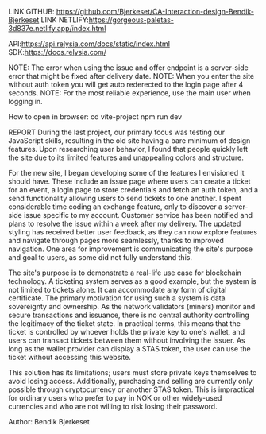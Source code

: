 LINK GITHUB: https://github.com/Bjerkeset/CA-Interaction-design-Bendik-Bjerkeset
LINK NETLIFY:https://gorgeous-paletas-3d837e.netlify.app/index.html

API:https://api.relysia.com/docs/static/index.html
SDK:https://docs.relysia.com/

NOTE: The error when using the issue and offer endpoint is a server-side error that might be fixed after delivery date.
NOTE: When you enter the site without auth token you will get auto rederected to the login page after 4 seconds.
NOTE: For the most reliable experience, use the main user when logging in.

How to open in browser:
cd vite-project
npm run dev

REPORT
During the last project, our primary focus was testing our JavaScript skills, resulting in the old site having a bare minimum of design features. Upon researching user behavior, I found that people quickly left the site due to its limited features and unappealing colors and structure.

For the new site, I began developing some of the features I envisioned it should have. These include an issue page where users can create a ticket for an event, a login page to store credentials and fetch an auth token, and a send functionality allowing users to send tickets to one another. I spent considerable time coding an exchange feature, only to discover a server-side issue specific to my account. Customer service has been notified and plans to resolve the issue within a week after my delivery. The updated styling has received better user feedback, as they can now explore features and navigate through pages more seamlessly, thanks to improved navigation. One area for improvement is communicating the site's purpose and goal to users, as some did not fully understand this.

The site's purpose is to demonstrate a real-life use case for blockchain technology. A ticketing system serves as a good example, but the system is not limited to tickets alone. It can accommodate any form of digital certificate. The primary motivation for using such a system is data sovereignty and ownership. As the network validators (miners) monitor and secure transactions and issuance, there is no central authority controlling the legitimacy of the ticket state. In practical terms, this means that the ticket is controlled by whoever holds the private key to one's wallet, and users can transact tickets between them without involving the issuer. As long as the wallet provider can display a STAS token, the user can use the ticket without accessing this website.

This solution has its limitations; users must store private keys themselves to avoid losing access. Additionally, purchasing and selling are currently only possible through cryptocurrency or another STAS token. This is impractical for ordinary users who prefer to pay in NOK or other widely-used currencies and who are not willing to risk losing their password.

Author: Bendik Bjerkeset
